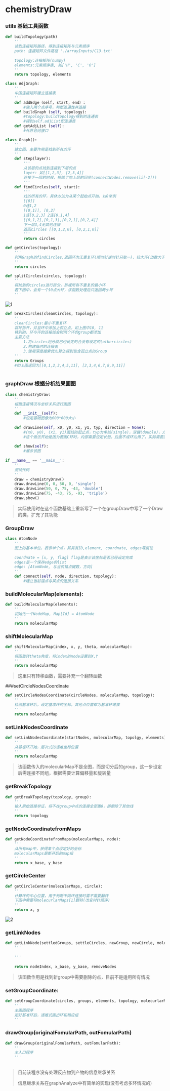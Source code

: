 # chemistryDraw



### utils 基础工具函数

```python
def buildTopology(path)
	'''
	读取连接矩阵路径，得到连接矩阵与元素顺序
	path: 连接矩阵文件路径 './arrayInputs/C13.txt'
	
	topology:连接矩阵(numpy)
	elements:元素顺序表, 如['H', 'C', 'O']
	'''
	return topology, elements
```

```python
class AdjGraph:
	'''
	中国连接矩阵建立连接表
	'''
	def addEdge（self, start, end）:
		#输入两个点序号，判断连通性并连接
    def buildGraph (self, topology):
        #topology:buildTopology得到的连通表
        #得到self.adjList即连通表
    def getAdjList (self):
        #外界访问接口
```

```python
class Graph():
	'''
	建立图，主要作用是找到所有的环
	'''
    def step(layer):
    	'''
        从该层的点找到连接到下层的点
        layer: 如[[1,2,3], [2,3,4]]
        连接下一层的时候，排除了向上层的回传(connectNodes.remove(li[-2]))
        '''
    def findCircles(self, start):
        '''
        找的所有的环，具体方法为从某个起始点开始，以0举例
        [[0]]
        0连1,2
        [[0,1]], [0,2]
        1连[0,2,3] 2连[0,1,4]
        [[0,1,2],[0,1,3],[0,2,1],[0,2,4]]
        下一层3,4无其他连接
        返回circles [[0,1,2,0], [0,2,1,0]]
        '''
        return circles
```

```python
def getCircles(topology):
    '''
    利用Graph的findCircles,返回环为无重复环(顺时针逆时针只取一)、较大环(边数大于3)
    '''
    return circles
```

```python
def splitCircles(circles, topology):
    '''
    将找到的circles进行拆分，拆成所有不重复的最小环
    若下图中，会有一个10点大环，该函数处理后只返回两小环
    '''
```

![1](C:\Users\lxd\Desktop\chemistryDraw\documents\1.png)

```python
def breakCircles(cleanCircles, topology):
    '''
    cleanCircles:最小不重复环
    将环拆开，并且环中添加上孤立点，如上图中10, 11
    特别的，环与环的连接线会别两个环的group都添加
    主要方法
    	1.将circles划分成已经设定的合没有设定的(othercircles)
    	2.构建临时的连接表
    	3.使用深度搜索优先算法得到包含孤立点的Group
    '''
    return Groups
	#如上图返回为[[0,1,2,3,4,5,11], [2,3,4,6,7,8,9,11]]
```

```python

```



### graphDraw 根据分析结果画图

```python
class chemistryDraw:
    '''
    根据连接情况与坐标关系进行画图
    '''
    def __init__(self):
        #设定基础图像为600*600大小
    
    def drawLine(self, x0, y0, x1, y1, typ, direction = None):
        #(x0, y0), (x1, y1)画线的起止点，typ为单线(single)，双键(double)，方向(仅在双键时起作用，设定是在直连线上还是下画一条短线)
        #这个做法开始是因为要画C环时，内部需要设定长短，后面不成环沿用了，实际需要区分这两种情况
        
    def show(self):
        #展示该图
        
if __name__ == '__main__':
    '''
    测试代码
    '''
    draw = chemistryDraw()
    draw.drawLine(0, 0, 50, 0, 'single')
    draw.drawLine(50, 0, 75, -43, 'double')
    draw.drawLine(75, -43, 75, -93, 'triple')
    draw.show()
```

> 实际使用时在这个函数基础上重新写了一个在groupDraw中写了一个Draw的类，扩充了其功能



### GroupDraw

```python
class AtomNode
	'''
	图上的基本单位，表示单个点，其具有ID,element, coordnate, edges等属性
	
	coordnate = [x, y, flag] flag是表示该坐标是否已经设定完成
	edges是一个保存edge的list
	edge: [AtomNode, 与当前锚点键数，方向]
	'''
    def connect(self, node, direction, topology):
        #建立当前锚点与某点的连接关系
```

### buildMolecularMap(elements):

```python
def buildMolecularMap(elements):
	'''
	初始化一个NodeMap, Map[Id] = AtomNode
	'''
    return molecularMap
```



### shiftMolecularMap

```python
def shiftMolecularMap(index, x, y, theta, molecularMap):
	'''
	将图旋转theta角度，将index的node设置到X,Y
	'''
    return molecularMap
```

>  这里只有转移函数，需要补充一个翻转函数



###setCircleNodesCoordinate

```python
def setCircleNodesCoordinate(circleNodes, molecularMap, topology):
    '''
    检测基准环后，设定基准环的坐标，其他点位置都为基准环递推
    '''
    return molecularMap
```



### setLinkNodesCoordinate

```python
def setLinkNodesCoordinate(startNodes, molecularMap, topolgy, elements):
    '''
    从基准环开始，层次式的递推坐标位置
    '''
    return molecularMap
```

> 该函数传入的molecularMap不是全图，而是切分后的group，这一步设定后需连接不同组，根据需要计算偏移量和旋转量



### getBreakTopology

```python
def getBreakTopology(topology, group):
    '''
    输入原始连接举证，将不在group中点的连接全部置0，即删除了其他线
    '''
    return topology
```



### getNodeCoordinatefromMaps

```python
def getNodeCoordinatefromMaps(molecularMaps, node):
    '''
    从所有map中，获得某个点设定好的坐标
   	molecularMaps是断开后的map组
    '''
    return x_base, y_base
```



### getCircleCenter

```python
def getCircleCenter(molecularMaps, circle):
    '''
    计算环的中心位置，用于判断不同环连接时需不需要翻转
    下图中需要将molecurlarMaps[1]翻转(改变时针顺序)
    '''
    return x, y
```

![2](C:\Users\lxd\Desktop\chemistryDraw\documents\2.png)



### getLinkNodes

```python
def getLinkNode(settledGroups, settleCircles, newGroup, newCircle, molecularMap, molecularMaps, topology):
    '''
    
    '''
    
    return nodeIndex, x_base, y_base, removeNodes
```

> 该函数作用是找到新group中需要删除的点，目前不是适用所有情况



### setGroupCoordinate:

```python
def setGroupCoordinate(circles, groups, elements, topology, molecurlarMap):
    '''
   	主画图程序
   	定好基准环后，递推式画出环和相应组
    '''
```



### drawGroup(originalFomularPath, outFomularPath)

```python
def drawGroup(originalFomularPath, outFomularPath):
    '''
    主入口程序
    '''
    
```

> 目前该程序没有处理反应物到产物的信息继承关系
>
> 信息继承关系在graphAnalyze中有简单的实现(没有考虑多环情况的)